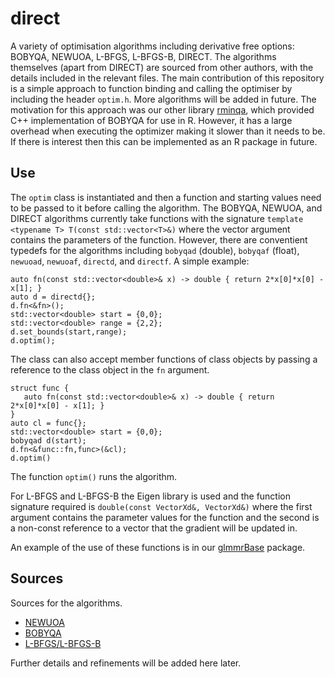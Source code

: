 # direct
A variety of optimisation algorithms including derivative free options: BOBYQA, NEWUOA, L-BFGS, L-BFGS-B, DIRECT. The algorithms themselves (apart from DIRECT) are sourced from other authors, with the details included in the relevant files. The main contribution of this repository is a simple approach to function binding and calling the optimiser by including the header `optim.h`. More algorithms will be added in future. The motivation for this approach was our other library [rminqa](https://github.com/samuel-watson/rminqa), which provided C++ implementation of BOBYQA for use in R. However, it has a large overhead when executing the optimizer making it slower than it needs to be. If there is interest then this can be implemented as an R package in future.

## Use
The `optim` class is instantiated and then a function and starting values need to be passed to it before calling the algorithm. The BOBYQA, NEWUOA, and DIRECT algorithms currently take functions with the signature `template <typename T> T(const std::vector<T>&)` where the vector argument contains the parameters of the function. However, there are conventient typedefs for the algorithms including `bobyqad` (double), `bobyqaf` (float), `newuoad`, `newuoaf`, `directd`, and `directf`. A simple example: 
```
auto fn(const std::vector<double>& x) -> double { return 2*x[0]*x[0] - x[1]; }
auto d = directd{};
d.fn<&fn>();
std::vector<double> start = {0,0};
std::vector<double> range = {2,2};
d.set_bounds(start,range);
d.optim();
```
The class can also accept member functions of class objects by passing a reference to the class object in the `fn` argument.
```
struct func {
   auto fn(const std::vector<double>& x) -> double { return 2*x[0]*x[0] - x[1]; }
}
auto cl = func{};
std::vector<double> start = {0,0};
bobyqad d(start);
d.fn<&func::fn,func>(&cl);
d.optim()
```
The function `optim()` runs the algorithm.

For L-BFGS and L-BFGS-B the Eigen library is used and the function signature required is `double(const VectorXd&, VectorXd&)` where the first argument contains the parameter values for the function and the second is a non-const reference to a vector that the gradient will be updated in. 

An example of the use of these functions is in our [glmmrBase](https://github.com/samuel-watson/glmmrBase/blob/57c6bbd3971802139da6a4a92e41fb4e589b0f7d/inst/include/glmmr/modeloptim.hpp#L148) package.

## Sources
Sources for the algorithms.
 - [NEWUOA](https://github.com/elsid/newuoa-cpp/)
 - [BOBYQA]()
 - [L-BFGS/L-BFGS-B](https://github.com/yixuan/LBFGSpp)


Further details and refinements will be added here later.
